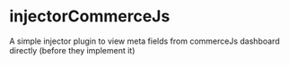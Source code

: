 # injectorCommerceJs
A simple injector plugin to view meta fields from commerceJs dashboard directly (before they implement it)
